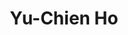 ---
layout: people
hidden: true
title: Yu-Chien Ho
name: Yu-Chien Ho
student_id: d97922024
status: graduated
program: PhD student
entry_year: 2009
exit_year: 2017
link: false
external_url: 
image: /people/images/yu-chien_ho.jpg
research_interests: 'recommender system'
brief: 
---